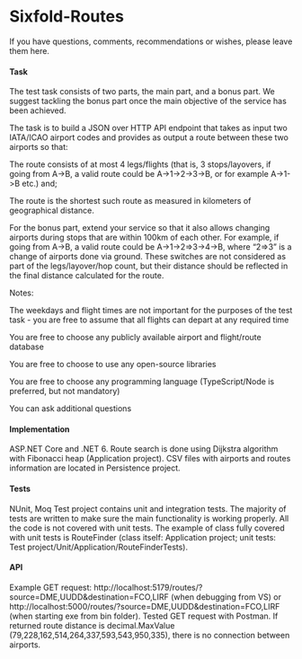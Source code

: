# Sixfold-Routes

If you have questions, comments, recommendations or wishes, please leave them here.

#### Task

The test task consists of two parts, the main part, and a bonus part. We suggest tackling the bonus part once the main objective of the service has been achieved.

The task is to build a JSON over HTTP API endpoint that takes as input two IATA/ICAO airport codes and provides as output a route between these two airports so that:

The route consists of at most 4 legs/flights (that is, 3 stops/layovers, if going from A->B, a valid route could be A->1->2->3->B, or for example A->1->B etc.) and;

The route is the shortest such route as measured in kilometers of geographical distance.

For the bonus part, extend your service so that it also allows changing airports during stops that are within 100km of each other. For example, if going from A->B, a valid route could be A->1->2=>3->4->B, where “2=>3” is a change of airports done via ground. These switches are not considered as part of the legs/layover/hop count, but their distance should be reflected in the final distance calculated for the route.

Notes:

The weekdays and flight times are not important for the purposes of the test task - you are free to assume that all flights can depart at any required time

You are free to choose any publicly available airport and flight/route database

You are free to choose to use any open-source libraries

You are free to choose any programming language (TypeScript/Node is preferred, but not mandatory)

You can ask additional questions

#### Implementation

ASP.NET Core and .NET 6.
Route search is done using Dijkstra algorithm with Fibonacci heap (Application project).
CSV files with airports and routes information are located in Persistence project.

#### Tests

NUnit, Moq
Test project contains unit and integration tests. The majority of tests are written to make sure the main functionality is working properly. All the code is not covered with unit tests. The example of class fully covered with unit tests is RouteFinder (class itself: Application project; unit tests: Test project/Unit/Application/RouteFinderTests).

#### API

Example GET request: http://localhost:5179/routes/?source=DME,UUDD&destination=FCO,LIRF (when debugging from VS) or
http://localhost:5000/routes/?source=DME,UUDD&destination=FCO,LIRF (when starting exe from bin folder).
Tested GET request with Postman.
If returned route distance is decimal.MaxValue (79,228,162,514,264,337,593,543,950,335), there is no connection between airports.
